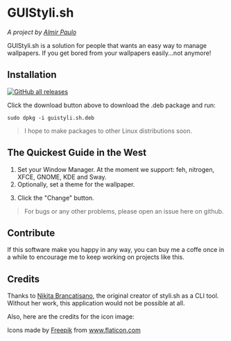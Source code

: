 # GUIStyli.sh
*A project by [Almir Paulo](https://almirpaulo.github.io)*

GUIStyli.sh is a solution for people that wants an easy way to manage wallpapers. If you get bored from your wallpapers easily...not anymore! 

## Installation
[![GitHub all releases](https://img.shields.io/github/downloads/AlmirPaulo/guistyli.sh/total?style=flat-square)](...)

Click the download button above to download the .deb package and run:

    sudo dpkg -i guistyli.sh.deb 

<blockquote>I hope to make packages to other Linux distributions soon.</blockquote>

## The Quickest Guide in the West
<!--image-->
1. Set your Window Manager. At the moment we support: feh, nitrogen, XFCE, GNOME, KDE and Sway.
2. Optionally, set a theme for the wallpaper. 
<!--3. Also optionally, set it to change the wallpaperi periodically.-->
3. Click the "Change" button.
<blockquote>
For bugs or any other problems, please open an issue here on github.
</blockquote>

## Contribute

If this software make you happy in any way, you can buy me a coffe once in a while to encourage me to keep working on projects like this.

<!--Buy me a coffe button-->

## Credits

Thanks to [Nikita Brancatisano](https://github.com/thevinter), the original creator of styli.sh as a CLI tool. Without her work, this application would not be possible at all.  

Also, here are the credits for the icon image:
<div>Icons made by <a href="https://www.freepik.com" title="Freepik">Freepik</a> from <a href="https://www.flaticon.com/" title="Flaticon">www.flaticon.com</a></div>
